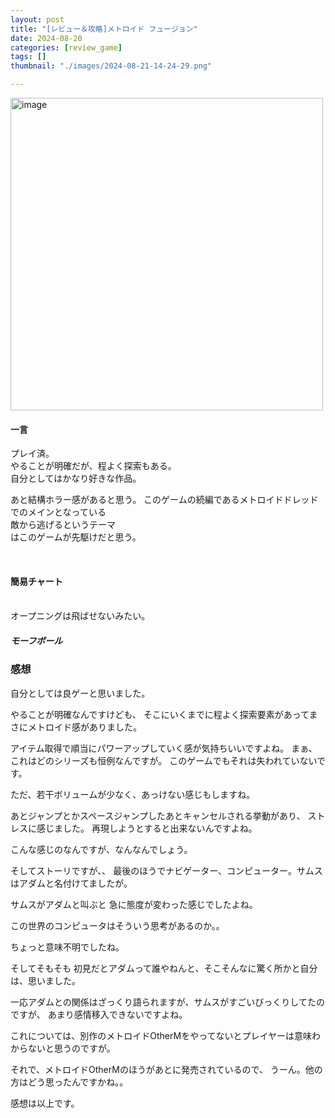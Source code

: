 ```yaml
---
layout: post
title: "[レビュー＆攻略]メトロイド フュージョン"
date: 2024-08-20
categories: [review_game]
tags: []
thumbnail: "./images/2024-08-21-14-24-29.png"

---
```


<img src="{{ './images/2024-09-25-07-03-49.png' }}" alt="image" width="500"/>  
  
<br>
  

#### 一言
プレイ済。  
やることが明確だが、程よく探索もある。  
自分としてはかなり好きな作品。  
  
あと結構ホラー感があると思う。
このゲームの続編であるメトロイドドレッドでのメインとなっている  
敵から逃げるというテーマ  
はこのゲームが先駆けだと思う。  
  

<br>
  

#### 簡易チャート  
<br>
オープニングは飛ばせないみたい。  
  
##### モーフボール



### 感想

自分としては良ゲーと思いました。

やることが明確なんですけども、
そこにいくまでに程よく探索要素があってまさにメトロイド感がありました。  

アイテム取得で順当にパワーアップしていく感が気持ちいいですよね。
まぁ、これはどのシリーズも恒例なんですが。
このゲームでもそれは失われていないです。

ただ、若干ボリュームが少なく、あっけない感じもしますね。

あとジャンプとかスペースジャンプしたあとキャンセルされる挙動があり、
ストレスに感じました。
再現しようとすると出来ないんですよね。

こんな感じのなんですが、なんなんでしょう。


そしてストーリですが、、
最後のほうでナビゲーター、コンピューター。サムスはアダムと名付けてましたが。

サムスがアダムと叫ぶと
急に態度が変わった感じでしたよね。

この世界のコンピュータはそういう思考があるのか。。

ちょっと意味不明でしたね。

そしてそもそも
初見だとアダムって誰やねんと、そこそんなに驚く所かと自分は、思いました。

一応アダムとの関係はざっくり語られますが、サムスがすごいびっくりしてたのですが、
あまり感情移入できないですよね。

これについては、別作のメトロイドOtherMをやってないとプレイヤーは意味わからないと思うのですが。  

それで、メトロイドOtherMのほうがあとに発売されているので、
うーん。他の方はどう思ったんですかね。。

感想は以上です。